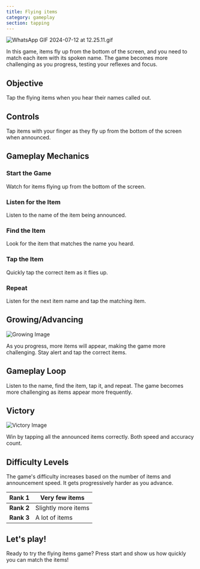 ```yaml
---
title: Flying items
category: gameplay
section: tapping
---
```

![WhatsApp GIF 2024-07-12 at 12.25.11.gif](https://help.studycat.com/hc/article_attachments/34966795074969)

In this game, items fly up from the bottom of the screen, and you need to match each item with its spoken name. The game becomes more challenging as you progress, testing your reflexes and focus.

## Objective

Tap the flying items when you hear their names called out.

## Controls

Tap items with your finger as they fly up from the bottom of the screen when announced.

## Gameplay Mechanics

### Start the Game

Watch for items flying up from the bottom of the screen.

### Listen for the Item

Listen to the name of the item being announced.

### Find the Item

Look for the item that matches the name you heard.

### Tap the Item

Quickly tap the correct item as it flies up.

### Repeat

Listen for the next item name and tap the matching item.

 

## Growing/Advancing

![Growing Image](https://help.studycat.com/hc/article_attachments/34826217331225)

As you progress, more items will appear, making the game more challenging. Stay alert and tap the correct items.

## Gameplay Loop

Listen to the name, find the item, tap it, and repeat. The game becomes more challenging as items appear more frequently.

## Victory

![Victory Image](https://help.studycat.com/hc/article_attachments/34917314421785)

Win by tapping all the announced items correctly. Both speed and accuracy count.

## Difficulty Levels

The game's difficulty increases based on the number of items and announcement speed. It gets progressively harder as you advance.

| **Rank 1** | Very few items |
| --- | --- |
| **Rank 2** | Slightly more items |
| **Rank 3** | A lot of items |

## Let's play!

Ready to try the flying items game? Press start and show us how quickly you can match the items!